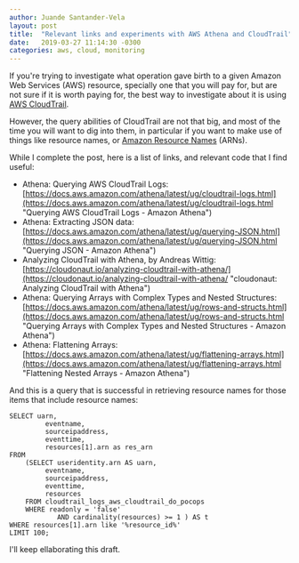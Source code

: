 ```yaml
---
author: Juande Santander-Vela
layout: post
title:  "Relevant links and experiments with AWS Athena and CloudTrail"
date:   2019-03-27 11:14:30 -0300
categories: aws, cloud, monitoring 
---
```


If you're trying to investigate what operation gave birth to a given Amazon Web Services (AWS) resource, specially one that you will pay for, but are not sure if it is worth paying for, the best way to investigate about it is using [AWS CloudTrail][AWS_CloudTrail].

[AWS_CloudTrail]: https://aws.amazon.com/cloudtrail/ "AWS CloudTrail – Amazon Web Services"

However, the query abilities of CloudTrail are not that big, and most of the time you will want to dig into them, in particular if you want to make use of things like resource names, or [Amazon Resource Names][ARNs] (ARNs). 

[ARNs]: https://docs.aws.amazon.com/general/latest/gr/aws-arns-and-namespaces.html "Amazon Resource Names (ARNs) and AWS Service Namespaces - Amazon Web Services"

While I complete the post, here is a list of links, and relevant code that I find useful:

 * Athena: Querying AWS CloudTrail Logs: [https://docs.aws.amazon.com/athena/latest/ug/cloudtrail-logs.html](https://docs.aws.amazon.com/athena/latest/ug/cloudtrail-logs.html "Querying AWS CloudTrail Logs - Amazon Athena")
 * Athena: Extracting JSON data: [https://docs.aws.amazon.com/athena/latest/ug/querying-JSON.html](https://docs.aws.amazon.com/athena/latest/ug/querying-JSON.html "Querying JSON - Amazon Athena")
 * Analyzing CloudTrail with Athena, by Andreas Wittig: [https://cloudonaut.io/analyzing-cloudtrail-with-athena/](https://cloudonaut.io/analyzing-cloudtrail-with-athena/ "cloudonaut: Analyzing CloudTrail with Athena")
 * Athena: Querying Arrays with Complex Types and Nested Structures: [https://docs.aws.amazon.com/athena/latest/ug/rows-and-structs.html](https://docs.aws.amazon.com/athena/latest/ug/rows-and-structs.html "Querying Arrays with Complex Types and Nested Structures - Amazon Athena")
 * Athena: Flattening Arrays: [https://docs.aws.amazon.com/athena/latest/ug/flattening-arrays.html](https://docs.aws.amazon.com/athena/latest/ug/flattening-arrays.html "Flattening Nested Arrays - Amazon Athena")

And this is a query that is successful in retrieving resource names for those items that include resource names:

    SELECT uarn,
             eventname,
             sourceipaddress,
             eventtime,
             resources[1].arn as res_arn
    FROM 
        (SELECT useridentity.arn AS uarn,
             eventname,
             sourceipaddress,
             eventtime,
             resources
        FROM cloudtrail_logs_aws_cloudtrail_do_pocops
        WHERE readonly = 'false'
                AND cardinality(resources) >= 1 ) AS t 
    WHERE resources[1].arn like '%resource_id%'
    LIMIT 100;

I'll keep ellaborating this draft.